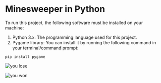 # Minesweeper in Python

To run this project, the following software must be installed on your machine:
1. Python 3.x: The programming language used for this project.
2. Pygame library: You can install it by running the following command in your terminal/command prompt:
```
pip install pygame
```
![you lose](https://i.giphy.com/media/xXugqNXEHzPJiOUIQ0/giphy.webp)

![you won](https://i.giphy.com/I579K6evMUCpsrJubQ.gif)